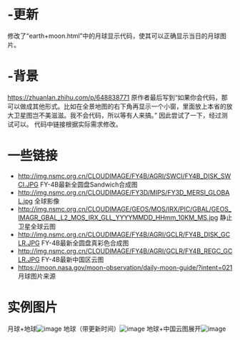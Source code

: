 # -更新
修改了“earth+moon.html”中的月球显示代码，使其可以正确显示当日的月球图片。
# -背景
https://zhuanlan.zhihu.com/p/648838771
原作者最后写到“如果你会代码，那可以做成其他形式。比如在全景地图的右下角再显示一个小窗，里面放上本省的放大卫星图岂不美滋滋。我不会代码，所以等有人来搞。”
因此尝试了一下，经过测试可以。
代码中链接根据实际需求修改。
# 一些链接
- http://img.nsmc.org.cn/CLOUDIMAGE/FY4B/AGRI/SWCI/FY4B_DISK_SWCI.JPG   FY-4B最新全圆盘Sandwich合成图
- http://img.nsmc.org.cn/CLOUDIMAGE/FY3D/MIPS/FY3D_MERSI_GLOBAL.jpg 全球影像
- http://img.nsmc.org.cn/CLOUDIMAGE/GEOS/MOS/IRX/PIC/GBAL/GEOS_IMAGR_GBAL_L2_MOS_IRX_GLL_YYYYMMDD_HHmm_10KM_MS.jpg 静止卫星全球云图
- http://img.nsmc.org.cn/CLOUDIMAGE/FY4B/AGRI/GCLR/FY4B_DISK_GCLR.JPG FY-4B最新全圆盘真彩色合成图
- http://img.nsmc.org.cn/CLOUDIMAGE/FY4B/AGRI/GCLR/FY4B_REGC_GCLR.JPG FY-4B最新中国区云图
- https://moon.nasa.gov/moon-observation/daily-moon-guide/?intent=021 月球图片来源
# 实例图片
月球+地球![image](https://github.com/user-attachments/assets/43025cf9-e73e-48ae-b97f-622e60d807aa)
地球（带更新时间）![image](https://github.com/user-attachments/assets/5a7ca043-966c-491b-91a1-82b544b1ee19)
地球+中国云图展开![image](https://github.com/user-attachments/assets/322771e4-9226-42ce-ab14-0aa5eed4b886)


